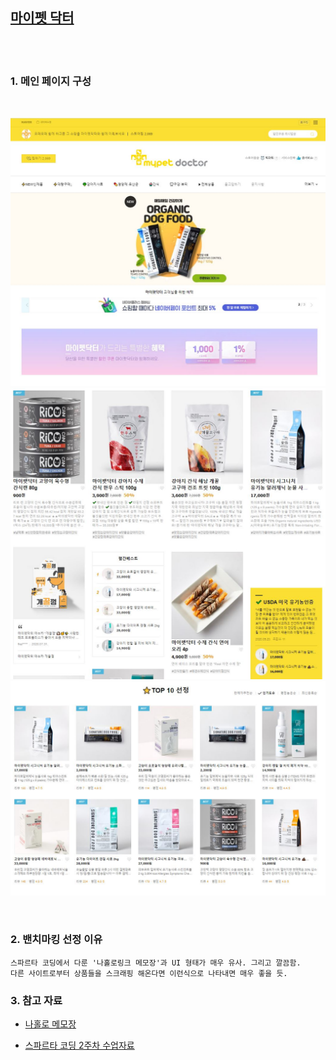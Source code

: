 [마이펫 닥터](https://smartstore.naver.com/mypetdoctor)
-------------------------------------------------------

<br>
<br>

### 1. 메인 페이지 구성

<br>

![1](https://github.com/We-are-the-Sparta08-Enginner-Friends/My-Pats-Goods/blob/master/%EA%B8%B0%ED%9A%8D/%EC%96%91%EC%A4%80%ED%98%B8/image/1003.JPG)
![2](https://github.com/We-are-the-Sparta08-Enginner-Friends/My-Pats-Goods/blob/master/%EA%B8%B0%ED%9A%8D/%EC%96%91%EC%A4%80%ED%98%B8/image/1003-2.JPG)
![3](https://github.com/We-are-the-Sparta08-Enginner-Friends/My-Pats-Goods/blob/master/%EA%B8%B0%ED%9A%8D/%EC%96%91%EC%A4%80%ED%98%B8/image/1003-3.JPG)

<br>

### 2. 밴치마킹 선정 이유

    스파르타 코딩에서 다룬 '나홀로링크 메모장'과 UI 형태가 매우 유사. 그리고 깔끔함. 
    다른 사이트로부터 상품들을 스크래핑 해온다면 이런식으로 나타내면 매우 좋을 듯.
    

### 3. 참고 자료

- [나홀로 메모장](http://spartacodingclub.shop/)

- [스파르타 코딩 2주차 수업자료](https://www.notion.so/8-2-dd19a12e70a24b67aa15688f6cf87371)
